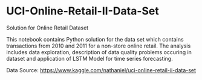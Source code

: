 # UCI-Online-Retail-II-Data-Set
Solution for Online Retail Dataset

This notebook contains Python solution for the data set which contains transactions from 2010 and 2011 for a non-store online retail. The analysis includes data exploration, description of data quality problems occuring in dataset and application of LSTM Model for time series forecasting.

Data Source: https://www.kaggle.com/nathaniel/uci-online-retail-ii-data-set
